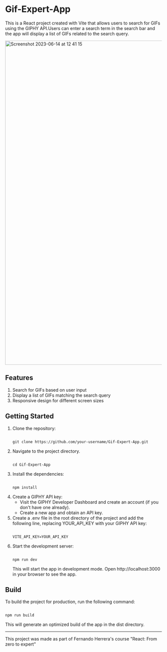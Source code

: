 # Gif-Expert-App

This is a React project created with Vite that allows users to search for GIFs using the GIPHY API.Users can enter a search term in the search bar and the app will display a list of GIFs related to the search query.

<img width="1038" alt="Screenshot 2023-06-14 at 12 41 15" src="https://github.com/sebastianroar/Gif-Expert-App/assets/112570917/b447947c-f2f9-46f2-80b3-ed1f9d6be984">

## Features

1. Search for GIFs based on user input
2. Display a list of GIFs matching the search query
3. Responsive design for different screen sizes

## Getting Started

1. Clone the repository:
    ```
    
    git clone https://github.com/your-username/Gif-Expert-App.git
    
    ```
2. Navigate to the project directory.
    ```
    
    cd Gif-Expert-App
    
    ```
3. Install the dependencies:
    ```
    
    npm install
    
    ```
4. Create a GIPHY API key:
    - Visit the GIPHY Developer Dashboard and create an account (if you don't have one already).
    - Create a new app and obtain an API key.
5. Create a .env file in the root directory of the project and add the following line, replacing YOUR_API_KEY with your GIPHY API key:
    ```
    
    VITE_API_KEY=YOUR_API_KEY
    
    ```
6. Start the development server:
   ```
   
   npm run dev
   
   ```
   This will start the app in development mode. Open http://localhost:3000 in your browser to see the app.

## Build

To build the project for production, run the following command:

```

npm run build

```
This will generate an optimized build of the app in the dist directory.

---
This project was made as part of Fernando Herrera's course "React: From zero to expert"
